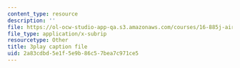 ```yaml
---
content_type: resource
description: ''
file: https://ol-ocw-studio-app-qa.s3.amazonaws.com/courses/16-885j-aircraft-systems-engineering-fall-2005/2a83cdbd5e1f5e9b86c57bea7c971ce5_J5mwRqyxPIA.vtt
file_type: application/x-subrip
resourcetype: Other
title: 3play caption file
uid: 2a83cdbd-5e1f-5e9b-86c5-7bea7c971ce5
---
```

